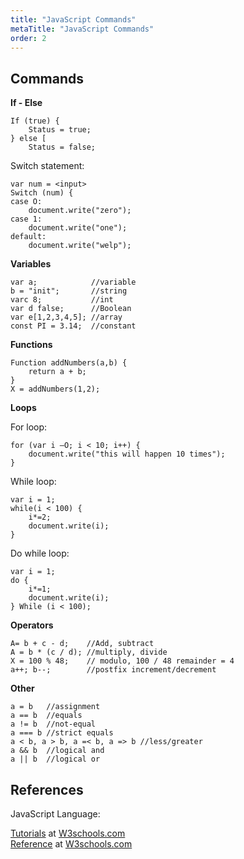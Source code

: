 ```yaml
---
title: "JavaScript Commands"
metaTitle: "JavaScript Commands"
order: 2
---
```


## Commands

<Layout>
<div>

**If - Else**

```
If (true) { 
    Status = true; 
} else [ 
    Status = false;
```

Switch statement: 

```
var num = <input>
Switch (num) { 
case O:
    document.write("zero");
case 1: 
    document.write("one");
default: 
    document.write("welp");
```

**Variables**

```
var a;            //variable
b = "init";       //string
varc 8;           //int
var d false;      //Boolean
var e[1,2,3,4,5]; //array
const PI = 3.14;  //constant
```

**Functions**

```
Function addNumbers(a,b) {
    return a + b;
}
X = addNumbers(1,2);
```

</div>

<div>

**Loops**

For loop:

```
for (var i —O; i < 10; i++) { 
    document.write("this will happen 10 times");
}
```

While loop:

```
var i = 1;
while(i < 100) {
    i*=2; 
    document.write(i);
}
```

Do while loop:

```
var i = 1;
do {
    i*=1;
    document.write(i); 
} While (i < 100);
```

**Operators**

```
A= b + c - d;    //Add, subtract 
A = b * (c / d); //multiply, divide 
X = 100 % 48;    // modulo, 100 / 48 remainder = 4
a++; b--;        //postfix increment/decrement
```

**Other** 

```
a = b   //assignment 
a == b  //equals 
a != b  //not-equal 
a === b //strict equals 
a < b, a > b, a =< b, a => b //less/greater 
a && b  //logical and 
a || b  //logical or 
```

</div>
</Layout>

## References

JavaScript Language:  

[Tutorials](https://www.w3schools.com/js/DEFAULT.asp) at [W3schools.com](https://www.w3schools.com)<br/>
[Reference](https://www.w3schools.com/jsref/default.asp) at [W3schools.com](https://www.w3schools.com)
